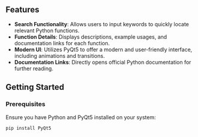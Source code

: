 ## Features

- **Search Functionality**: Allows users to input keywords to quickly locate relevant Python functions.
- **Function Details**: Displays descriptions, example usages, and documentation links for each function.
- **Modern UI**: Utilizes PyQt5 to offer a modern and user-friendly interface, including animations and transitions.
- **Documentation Links**: Directly opens official Python documentation for further reading.

## Getting Started

### Prerequisites

Ensure you have Python and PyQt5 installed on your system:

```bash
pip install PyQt5
